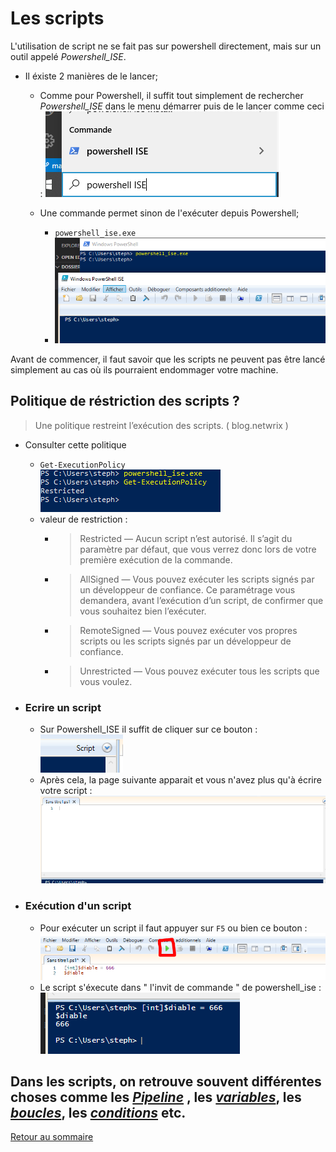 # Les scripts   

L'utilisation de script ne se fait pas sur powershell directement, mais sur un outil appelé *Powershell_ISE*.     

- Il éxiste 2 manières de le lancer;   
    
    - Comme pour Powershell, il suffit tout simplement de rechercher *Powershell_ISE* dans le menu démarrer puis de le lancer comme ceci : ![pwsh_ISE](Images/pwsh_ISE.PNG)   

   
    - Une commande permet sinon de l'exécuter depuis Powershell;   
        - ```powershell_ise.exe```   
        - ![pwsh_ISE](Images/commande_pwsh_ise.PNG)   

Avant de commencer, il faut savoir que les scripts ne peuvent pas être lancé simplement au cas où ils pourraient endommager votre machine.   

## Politique de réstriction des scripts ?    

> Une politique restreint l’exécution des scripts. ( blog.netwrix )   

- Consulter cette politique   
    - ```Get-ExecutionPolicy```   
    ![politique](Images/politique_ise.PNG)   
    - valeur de restriction :   
        - >Restricted — Aucun script n’est autorisé. Il s’agit du paramètre par défaut, que vous verrez donc lors de votre première exécution de la commande.
        - > AllSigned — Vous pouvez exécuter les scripts signés par un développeur de confiance. Ce paramétrage vous demandera, avant l’exécution d’un script, de confirmer que vous souhaitez bien l’exécuter.
        - >RemoteSigned — Vous pouvez exécuter vos propres scripts ou les scripts signés par un développeur de confiance.
        - >Unrestricted — Vous pouvez exécuter tous les scripts que vous voulez.    
 

- ### Ecrire un script   
    - Sur Powershell_ISE il suffit de cliquer sur ce bouton : ![script](Images/script.PNG)   
    - Après cela, la page suivante apparait et vous n'avez plus qu'à écrire votre script : ![fichier script](Images/after_script.PNG)   
- ### Exécution d'un script   
    - Pour exécuter un script il faut appuyer sur ``F5`` ou bien ce bouton : ![lancement_script](Images/lancement_script.PNG)   
    - Le script s'éxecute dans " l'invit de commande " de powershell_ise : ![script afficher](Images/voir_script.PNG)




## Dans les scripts, on retrouve souvent différentes choses comme les [*Pipeline*](https://github.com/taobourmaud/Linux_dossier/blob/main/pipeline.md) , les [*variables*](), les [*boucles*](), les [*conditions*]() etc.  























[Retour au sommaire](https://github.com/taobourmaud/Linux_dossier/blob/main/README.md)  
        